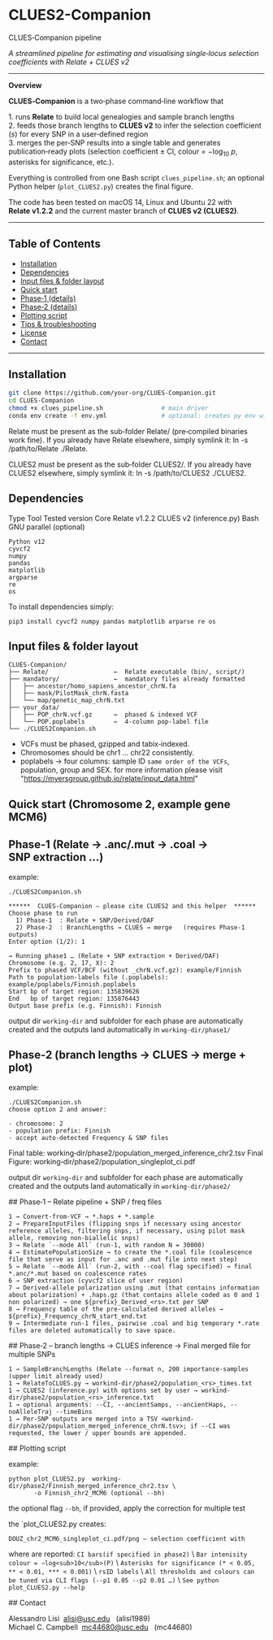 # CLUES2-Companion
CLUES‑Companion pipeline

*A streamlined pipeline for estimating and visualising single‑locus
selection coefficients with Relate + CLUES v2*

---

**Overview**

**CLUES‑Companion** is a two‑phase command‑line workflow that

1. runs **Relate** to build local genealogies and sample branch lengths  
2. feeds those branch lengths to **CLUES v2** to infer the selection
   coefficient (*s*) for every SNP in a user‑defined region  
3. merges the per‑SNP results into a single table and generates
   publication‑ready plots (selection coefficient ± CI,
   colour = −log<sub>10</sub> *p*, asterisks for significance, etc.).

Everything is controlled from one Bash script
`clues_pipeline.sh`; an optional Python helper (`plot_CLUES2.py`)
creates the final figure.

The code has been tested on macOS 14, Linux and Ubuntu 22 with
**Relate v1.2.2** and the current master branch of **CLUES v2 (CLUES2)**.

---

 ## Table of Contents

- [Installation](#installation)
- [Dependencies](#dependencies)
- [Input files & folder layout](#inputs)
- [Quick start](#quick-start)
- [Phase‑1 (details)](#phase-1)
- [Phase‑2 (details)](#phase-2)
- [Plotting script](#plotting-script)
- [Tips & troubleshooting](#tips)
- [License](#license)
- [Contact](#contact)

---

<a name="installation"></a>

## Installation

```bash
git clone https://github.com/your‑org/CLUES‑Companion.git
cd CLUES‑Companion
chmod +x clues_pipeline.sh                # main driver
conda env create -f env.yml               # optional: creates py env with cyvcf2 etc.
```

Relate must be present as the sub‑folder Relate/ (pre‑compiled binaries work fine).
If you already have Relate elsewhere, simply symlink it:
ln -s /path/to/Relate ./Relate.

CLUES2 must be present as the sub‑folder CLUES2/.
If you already have CLUES2 elsewhere, simply symlink it:
ln -s /path/to/CLUES2 ./CLUES2.

<a name="dependencies"></a> 

## Dependencies

Type	Tool	Tested version
Core	Relate	v1.2.2
CLUES v2 (inference.py)
Bash	GNU parallel (optional)

```
Python v12
cyvcf2
numpy
pandas
matplotlib
argparse
re
os
```
To install dependencies simply:
```
pip3 install cyvcf2 numpy pandas matplotlib arparse re os
```

<a name="inputs"></a> 

## Input files & folder layout

```
CLUES‑Companion/
├── Relate/                  ←  Relate executable (bin/, script/)
├── mandatory/               ←  mandatory files already formatted
│   ├── ancestor/homo_sapiens_ancestor_chrN.fa
│   ├── mask/PilotMask_chrN.fasta
│   └── map/genetic_map_chrN.txt
├── your_data/
│   ├── POP_chrN.vcf.gz      ←  phased & indexed VCF
│   └── POP.poplabels        ←  4‑column pop‑label file
└── ./CLUES2Companion.sh
```

- VCFs must be phased, gzipped and tabix‑indexed.
- Chromosomes should be chr1 … chr22 consistently.
- poplabels → four columns: sample ID `same order of the VCFs`, population, group and SEX. for more information please visit "https://myersgroup.github.io/relate/input_data.html"

 <a name="quick-start"></a> 
 
 ## Quick start (Chromosome 2, example gene MCM6)

 ## Phase‑1   (Relate → .anc/.mut → .coal → SNP extraction …)

example:
```
./CLUES2Companion.sh

******  CLUES‑Companion – please cite CLUES2 and this helper  ******
Choose phase to run
  1) Phase‑1  : Relate + SNP/Derived/DAF
  2) Phase‑2  : BranchLengths → CLUES → merge   (requires Phase‑1 outputs)
Enter option (1/2): 1

→ Running phase1 … (Relate + SNP extraction + Derived/DAF)
Chromosome (e.g. 2, 17, X): 2
Prefix to phased VCF/BCF (without _chrN.vcf.gz): example/Finnish
Path to population‑labels file (.poplabels): example/poplabels/Finnish.poplabels
Start bp of target region: 135839626
End   bp of target region: 135876443
Output base prefix (e.g. Finnish): Finnish
```
output dir `working-dir` and subfolder for each phase are automatically created and the outputs land automatically in `working‑dir/phase1/`

 ## Phase‑2   (branch lengths → CLUES → merge + plot)
 
 example:
```
./CLUES2Companion.sh
choose option 2 and answer:

‑ chromosome: 2
‑ population prefix: Finnish
‑ accept auto‑detected Frequency & SNP files
```

Final table:  working‑dir/phase2/population_merged_inference_chr2.tsv
Final Figure:       working‑dir/phase2/population_singleplot_ci.pdf

output dir `working-dir` and subfolder for each phase are automatically created and the outputs land automatically in `working‑dir/phase2/`

<a name="phase-1"></a> ## Phase‑1 – Relate pipeline + SNP / freq files

```
1 → Convert‑from‑VCF → *.haps + *.sample
2 → PrepareInputFiles (flipping snps if necessary using ancestor reference alleles, filtering snps, if necessary, using pilot mask allele, removing non-biallelic snps)
3 → Relate `--mode All` (run‑1, with random N = 30000)
4 → EstimatePopulationSize → to create the *.coal file (coalescence file that serve as input for .anc and .mut file into next step)
5 → Relate `--mode All` (run‑2, with --coal flag specified) → final *.anc/*.mut based on coalescence rates
6 → SNP extraction (cyvcf2 slice of user region)
7 → Derived‑allele polarization using .mut (that contains information about polarization) + .haps.gz (that contains allele coded as 0 and 1 non polarized) → one ${prefix}_Derived_<rs>.txt per SNP
8 → Frequency table of the pre-calculated derived alleles →  ${prefix}_Frequency_chrN_start_end.txt
9 → Intermediate run‑1 files, pairwise .coal and big temporary *.rate files are deleted automatically to save space.
```

<a name="phase-2"></a> ## Phase‑2 – branch lengths → CLUES inference → Final merged file for multiple SNPs

```
1 → SampleBranchLengths (Relate --format n, 200 importance-samples (upper limit already used)
1 → RelateToCLUES.py → workind-dir/phase2/population_<rs>_times.txt
1 → CLUES2 (inference.py) with options set by user → workind-dir/phase2/population_<rs>_inference.txt
1 → optional arguments: --CI, --ancientSamps, --ancientHaps, --noAlleleTraj --timeBins
1 → Per‑SNP outputs are merged into a TSV <workind-dir/phase2/population_merged_inference_chrN.tsv>; if --CI was requested, the lower / upper bounds are appended.
```

<a name="plotting-script"></a> ## Plotting script

example:
```
python plot_CLUES2.py  working-dir/phase2/Finnish_merged_inference_chr2.tsv \
       -o Finnish_chr2_MCM6 (optional --bh)
```
the optional flag `--bh`, if provided, apply the correction for multiple test

the `plot_CLUES2.py creates:

`DOUZ_chr2_MCM6_singleplot_ci.pdf/png – selection coefficient with`

where are reported:
`CI bars(if specified in phase2)` \ 
`Bar intenisity colour = −log<sub>10</sub>(P)` \ 
`Asterisks for significance (* < 0.05, ** < 0.01, *** < 0.001)` \ 
`rsID labels` \ 
`All thresholds and colours can be tuned via CLI flags (--p1 0.05 --p2 0.01 …)` \ 
`See python plot_CLUES2.py --help`

<a name="contact"></a> ## Contact

Alessandro Lisi  alisi@usc.edu   (alisi1989)
Michael C. Campbell  mc44680@usc.edu   (mc44680)
